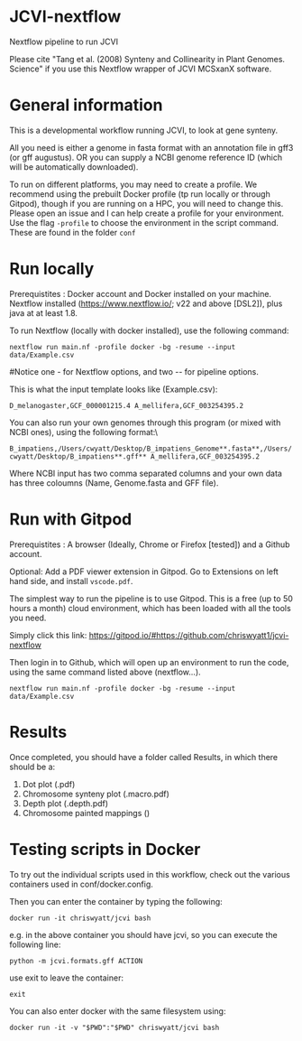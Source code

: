 # JCVI-nextflow 

Nextflow pipeline to run JCVI

Please cite "Tang et al. (2008) Synteny and Collinearity in Plant Genomes. Science" if you use this Nextflow wrapper of JCVI MCSxanX software.

# General information

This is a developmental workflow running JCVI, to look at gene synteny. 

All you need is either a genome in fasta format with an annotation file in gff3 (or gff augustus). OR you can supply a NCBI genome reference ID (which will be automatically downloaded).

To run on different platforms, you may need to create a profile. We recommend using the prebuilt Docker profile (tp run locally or through Gitpod), though if you are running on a HPC, you will need to change this. Please open an issue and I can help create a profile for your environment. Use the flag `-profile` to choose the environment in the script command. These are found in the folder `conf`

# Run locally

Prerequistites : Docker account and Docker installed on your machine. Nextflow installed (https://www.nextflow.io/; v22 and above [DSL2]), plus java at at least 1.8.

To run Nextflow (locally with docker installed), use the following command:

`nextflow run main.nf -profile docker -bg -resume --input data/Example.csv`

#Notice one - for Nextflow options, and two -- for pipeline options.


This is what the input template looks like (Example.csv):

`D_melanogaster,GCF_000001215.4
A_mellifera,GCF_003254395.2`

You can also run your own genomes through this program (or mixed with NCBI ones), using the following format:\

`B_impatiens,/Users/cwyatt/Desktop/B_impatiens_Genome**.fasta**,/Users/cwyatt/Desktop/B_impatiens**.gff**
A_mellifera,GCF_003254395.2`

Where NCBI input has two comma separated columns and your own data has three coloumns (Name, Genome.fasta and GFF file).

# Run with Gitpod

Prerequistites : A browser (Ideally, Chrome or Firefox \[tested\]) and a Github account.

Optional: Add a PDF viewer extension in Gitpod. Go to Extensions on left hand side, and install `vscode.pdf`. 

The simplest way to run the pipeline is to use Gitpod. This is a free (up to 50 hours a month) cloud environment, which has been loaded with all the tools you need.

Simply click this link: https://gitpod.io/#https://github.com/chriswyatt1/jcvi-nextflow

Then login in to Github, which will open up an environment to run the code, using the same command listed above (nextflow...).

`nextflow run main.nf -profile docker -bg -resume --input data/Example.csv`

# Results

Once completed, you should have a folder called Results, in which there should be a:

1. Dot plot (<Species1><Species2>.pdf)
2. Chromosome synteny plot (<Species1><Species2>.macro.pdf)
3. Depth plot (<Species1><Species2>.depth.pdf)
4. Chromosome painted mappings ()


# Testing scripts in Docker 

To try out the individual scripts used in this workflow, check out the various containers used in conf/docker.config.

Then you can enter the container by typing the following:

`docker run -it chriswyatt/jcvi bash`

e.g. in the above container you should have jcvi, so you can execute the following line:

`python -m jcvi.formats.gff ACTION`

use exit to leave the container:

`exit`

You can also enter docker with the same filesystem using:

`docker run -it -v "$PWD":"$PWD" chriswyatt/jcvi bash`